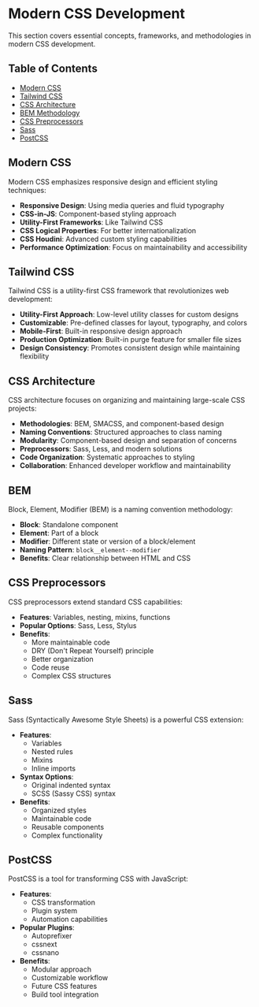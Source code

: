 # Modern CSS Development

This section covers essential concepts, frameworks, and methodologies in modern CSS development.

## Table of Contents

- [Modern CSS](#modern-css)
- [Tailwind CSS](#tailwind-css)
- [CSS Architecture](#css-architecture)
- [BEM Methodology](#bem)
- [CSS Preprocessors](#css-preprocessors)
- [Sass](#sass)
- [PostCSS](#postcss)

## Modern CSS

Modern CSS emphasizes responsive design and efficient styling techniques:

- **Responsive Design**: Using media queries and fluid typography
- **CSS-in-JS**: Component-based styling approach
- **Utility-First Frameworks**: Like Tailwind CSS
- **CSS Logical Properties**: For better internationalization
- **CSS Houdini**: Advanced custom styling capabilities
- **Performance Optimization**: Focus on maintainability and accessibility

## Tailwind CSS

Tailwind CSS is a utility-first CSS framework that revolutionizes web development:

- **Utility-First Approach**: Low-level utility classes for custom designs
- **Customizable**: Pre-defined classes for layout, typography, and colors
- **Mobile-First**: Built-in responsive design approach
- **Production Optimization**: Built-in purge feature for smaller file sizes
- **Design Consistency**: Promotes consistent design while maintaining flexibility

## CSS Architecture

CSS architecture focuses on organizing and maintaining large-scale CSS projects:

- **Methodologies**: BEM, SMACSS, and component-based design
- **Naming Conventions**: Structured approaches to class naming
- **Modularity**: Component-based design and separation of concerns
- **Preprocessors**: Sass, Less, and modern solutions
- **Code Organization**: Systematic approaches to styling
- **Collaboration**: Enhanced developer workflow and maintainability

## BEM

Block, Element, Modifier (BEM) is a naming convention methodology:

- **Block**: Standalone component
- **Element**: Part of a block
- **Modifier**: Different state or version of a block/element
- **Naming Pattern**: `block__element--modifier`
- **Benefits**: Clear relationship between HTML and CSS

## CSS Preprocessors

CSS preprocessors extend standard CSS capabilities:

- **Features**: Variables, nesting, mixins, functions
- **Popular Options**: Sass, Less, Stylus
- **Benefits**:
  - More maintainable code
  - DRY (Don't Repeat Yourself) principle
  - Better organization
  - Code reuse
  - Complex CSS structures

## Sass

Sass (Syntactically Awesome Style Sheets) is a powerful CSS extension:

- **Features**:
  - Variables
  - Nested rules
  - Mixins
  - Inline imports
- **Syntax Options**:
  - Original indented syntax
  - SCSS (Sassy CSS) syntax
- **Benefits**:
  - Organized styles
  - Maintainable code
  - Reusable components
  - Complex functionality

## PostCSS

PostCSS is a tool for transforming CSS with JavaScript:

- **Features**:
  - CSS transformation
  - Plugin system
  - Automation capabilities
- **Popular Plugins**:
  - Autoprefixer
  - cssnext
  - cssnano
- **Benefits**:
  - Modular approach
  - Customizable workflow
  - Future CSS features
  - Build tool integration
